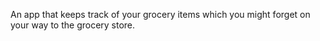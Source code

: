 An app that keeps track of your grocery items which you might forget on your way to the grocery store.

